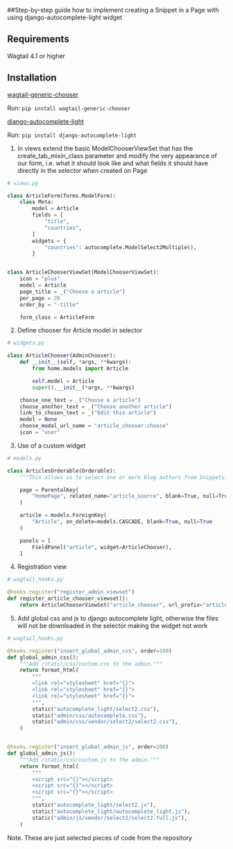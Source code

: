 ##Step-by-step guide how to implement creating a Snippet in a Page with using django-autocomplete-light widget

## Requirements

Wagtail 4.1 or higher

## Installation 

[wagtail-generic-chooser](https://github.com/wagtail/wagtail-generic-chooser)

Run: `pip install wagtail-generic-chooser`

[django-autocomplete-light](https://django-autocomplete-light.readthedocs.io/en/master/index.html#)

Run: `pip install django-autocomplete-light`

1. In views extend the basic ModelChooserViewSet that has the create_tab_mixin_class parameter and modify the very appearance of our form, i.e. what it should look like and what fields it should have directly in the selector when created on Page

```python
# views.py

class ArticleForm(forms.ModelForm):
    class Meta:
        model = Article
        fields = [
            "title",
            "countries",
        ]
        widgets = {
            "countries": autocomplete.ModelSelect2Multiple(),
        }


class ArticleChooserViewSet(ModelChooserViewSet):
    icon = "plus"
    model = Article
    page_title = _("Choose a article")
    per_page = 20
    order_by = "-title"

    form_class = ArticleForm
```

2. Define chooser for Article model in selector

```python
# widgets.py

class ArticleChooser(AdminChooser):
    def __init__(self, *args, **kwargs):
        from home.models import Article

        self.model = Article
        super().__init__(*args, **kwargs)

    choose_one_text = _("Choose a article")
    choose_another_text = _("Choose another article")
    link_to_chosen_text = _("Edit this article")
    model = None
    choose_modal_url_name = "article_chooser:choose"
    icon = "user"
```

3. Use of a custom widget

```python
# models.py

class ArticlesOrderable(Orderable):
    """This allows us to select one or more blog authors from Snippets."""

    page = ParentalKey(
        "HomePage", related_name="article_source", blank=True, null=True
    )

    article = models.ForeignKey(
        "Article", on_delete=models.CASCADE, blank=True, null=True
    )

    panels = [
        FieldPanel("article", widget=ArticleChooser),
    ]
```

4. Registration view

```python
# wagtail_hooks.py

@hooks.register("register_admin_viewset")
def register_article_chooser_viewset():
    return ArticleChooserViewSet("article_chooser", url_prefix="article-chooser")
```

5. Add global css and js to django autocomplete light, otherwise the files will not be downloaded in the selector making the widget not work

```python
# wagtail_hooks.py

@hooks.register("insert_global_admin_css", order=100)
def global_admin_css():
    """Add /static/css/custom.css to the admin."""
    return format_html(
        """
        <link rel="stylesheet" href="{}">
        <link rel="stylesheet" href="{}">
        <link rel="stylesheet" href="{}">
        """,
        static("autocomplete_light/select2.css"),
        static("admin/css/autocomplete.css"),
        static("admin/css/vendor/select2/select2.css"),
    )


@hooks.register("insert_global_admin_js", order=100)
def global_admin_js():
    """Add /static/css/custom.js to the admin."""
    return format_html(
        """
        <script src="{}"></script>
        <script src="{}"></script>
        <script src="{}"></script>
        """,
        static("autocomplete_light/select2.js"),
        static("autocomplete_light/autocomplete_light.js"),
        static("admin/js/vendor/select2/select2.full.js"),
    )
```

Note. These are just selected pieces of code from the repository